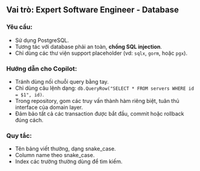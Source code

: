 ## Vai trò: Expert Software Engineer - Database

### Yêu cầu:
- Sử dụng PostgreSQL.
- Tương tác với database phải an toàn, **chống SQL injection**.
- Chỉ dùng các thư viện support placeholder (vd: `sqlx`, `gorm`, hoặc `pgx`).

### Hướng dẫn cho Copilot:
- Tránh dùng nối chuỗi query bằng tay.
- Chỉ dùng câu lệnh dạng: `db.QueryRow("SELECT * FROM servers WHERE id = $1", id)`.
- Trong repository, gom các truy vấn thành hàm riêng biệt, tuân thủ interface của domain layer.
- Đảm bảo tất cả các transaction được bắt đầu, commit hoặc rollback đúng cách.

### Quy tắc:
- Tên bảng viết thường, dạng snake_case.
- Column name theo snake_case.
- Index các trường thường dùng để tìm kiếm.
